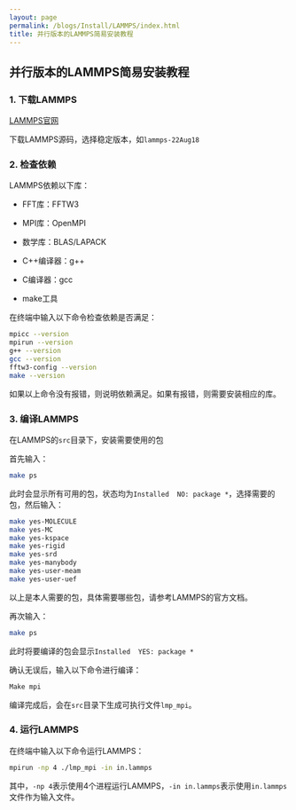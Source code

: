 ```yaml
---
layout: page
permalink: /blogs/Install/LAMMPS/index.html
title: 并行版本的LAMMPS简易安装教程
---
```


## 并行版本的LAMMPS简易安装教程

### 1. 下载LAMMPS

[LAMMPS官网](https://lammps.sandia.gov/)<br>

下载LAMMPS源码，选择稳定版本，如`lammps-22Aug18`<br>

### 2. 检查依赖

LAMMPS依赖以下库：

- FFT库：FFTW3<br>

- MPI库：OpenMPI<br>

- 数学库：BLAS/LAPACK<br>

- C++编译器：g++<br>

- C编译器：gcc<br>

- make工具<br>


在终端中输入以下命令检查依赖是否满足：<br>

```bash
mpicc --version
mpirun --version
g++ --version
gcc --version
fftw3-config --version
make --version
```

如果以上命令没有报错，则说明依赖满足。如果有报错，则需要安装相应的库。<br>


### 3. 编译LAMMPS

在LAMMPS的`src`目录下，安装需要使用的包<br>
   
首先输入：<br>
```bash
make ps
```
此时会显示所有可用的包，状态均为`Installed  NO: package *`，选择需要的包，然后输入：<br>

```bash
make yes-MOLECULE
make yes-MC
make yes-kspace
make yes-rigid
make yes-srd
make yes-manybody
make yes-user-meam
make yes-user-uef
```

以上是本人需要的包，具体需要哪些包，请参考LAMMPS的官方文档。<br>

再次输入：<br>

```bash
make ps
```

此时将要编译的包会显示`Installed  YES: package *`<br>

确认无误后，输入以下命令进行编译：<br>

```bash
Make mpi
```

编译完成后，会在`src`目录下生成可执行文件`lmp_mpi`。<br>

### 4. 运行LAMMPS

在终端中输入以下命令运行LAMMPS：<br>

```bash
mpirun -np 4 ./lmp_mpi -in in.lammps
```

其中，`-np 4`表示使用4个进程运行LAMMPS，`-in in.lammps`表示使用`in.lammps`文件作为输入文件。<br>